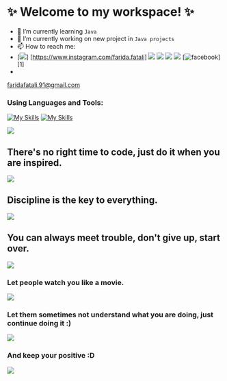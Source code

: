 # **✨ Welcome to my workspace! ✨**


- 🌱 I’m currently learning `Java`
- 🔭 I’m currently working on new project in `Java projects`
- 📫 How to reach me:
- [![](https://github.com/dmhendricks/signature-social-icons/blob/master/icons/round-flat-filled/45px/instagram.png?raw=true)] [https://www.instagram.com/farida.fatali] ![](https://raw.githubusercontent.com/dmhendricks/signature-social-icons/master/icons/round-flat-filled/45px/linkedin.png?https://www.linkedin.com/in/farida-fatali-7790a723b/) ![](https://github.com/dmhendricks/signature-social-icons/blob/master/icons/round-flat-filled/45px/twitter.png?raw=true?https://twitter.com/Farida_Fatali) ![](https://github.com/dmhendricks/signature-social-icons/blob/master/icons/round-flat-filled/45px/medium.png?raw=true?https://faridafatali.medium.com) ![](https://github.com/dmhendricks/signature-social-icons/blob/master/icons/round-flat-filled/45px/mail.png?raw=true?faridafatali.91@gmail.com)
[![facebook](https://github.com/shikhar1020jais1/Git-Social/blob/master/Icons/Facebook.png (Facebook))][1]
- 

faridafatali.91@gmail.com
  
### **Using Languages and Tools:**
[![My Skills](https://skillicons.dev/icons?i=java,py)](https://skillicons.dev)
[![My Skills](https://skillicons.dev/icons?i=discord,eclipse,github,idea,visualstudio)](https://skillicons.dev)


![](https://raw.githubusercontent.com/mayankchaudhary26/Cool-Readme-ideas/master/data/octocat/spidertocat.png)

##
## **There's no right time to code, just do it when you are inspired.**

![](https://raw.githubusercontent.com/mayankchaudhary26/Cool-Readme-ideas/master/data/lofi.gif)

##
## **Discipline is the key to everything.**

![](https://raw.githubusercontent.com/mayankchaudhary26/Cool-Readme-ideas/master/data/phone-on.gif)

##
## **You can always meet trouble, don't give up, start over.**

![](https://raw.githubusercontent.com/saadeghi/saadeghi/master/dino.gif)

###
### **Let people watch you like a movie.**

![](https://raw.githubusercontent.com/TotallyNotChase/glitch-this/master/example/glitched2.gif)

###
### **Let them sometimes not understand what you are doing, just continue doing it :)**

![](https://raw.githubusercontent.com/jglovier/gifs/gh-pages/amazed/hepburn-sunglasses-off.gif)

###
### **And keep your positive :D**

![](https://raw.githubusercontent.com/jglovier/gifs/gh-pages/fail/cat-fail.gif)





<!--
**FaridaFatali/FaridaFatali** is a ✨ _special_ ✨ repository because its `README.md` (this file) appears on your GitHub profile.

Here are some ideas to get you started:

- 🔭 I’m currently working on ...
- 🌱 I’m currently learning ...
- 👯 I’m looking to collaborate on ...
- 🤔 I’m looking for help with ...
- 💬 Ask me about ...
- 📫 How to reach me: ...
- 😄 Pronouns: ...
- ⚡ Fun fact: ...
-->
